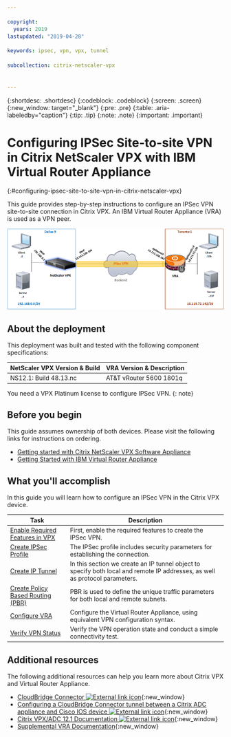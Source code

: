 ```yaml
---

copyright:
  years: 2019
lastupdated: "2019-04-28"

keywords: ipsec, vpn, vpx, tunnel

subcollection: citrix-netscaler-vpx


---
```


{:shortdesc: .shortdesc}
{:codeblock: .codeblock}
{:screen: .screen}
{:new_window: target="_blank"}
{:pre: .pre}
{:table: .aria-labeledby="caption"}
{:tip: .tip}
{:note: .note}
{:important: .important}

# Configuring IPSec Site-to-site VPN in Citrix NetScaler VPX with IBM Virtual Router Appliance
{:#configuring-ipsec-site-to-site-vpn-in-citrix-netscaler-vpx}

This guide provides step-by-step instructions to configure an IPSec VPN site-to-site connection in Citrix VPX. An IBM Virtual Router Appliance (VRA) is used as a VPN peer.

<img src="images/ipsec1.png" alt="drawing" style="width: 600px;"/>

## About the deployment
This deployment was built and tested with the following component specifications:

| NetScaler VPX Version & Build	| VRA Version & Description | 
| ------------- | ------------- | 
| NS12.1: Build 48.13.nc | AT&T vRouter 5600 1801q |

You need a VPX Platinum license to configure IPSec VPN.
{: note}

## Before you begin

This guide assumes ownership of both devices. Please visit the following links for instructions on ordering.

-	[Getting started with Citrix NetScaler VPX Software Appliance](/docs/infrastructure/citrix-netscaler-vpx?topic=citrix-netscaler-vpx-getting-started)
-	[Getting Started with IBM Virtual Router Appliance](/docs/infrastructure/virtual-router-appliance?topic=virtual-router-appliance-getting-started)

## What you'll accomplish

In this guide you will learn how to configure an IPSec VPN in the Citrix VPX device.

Task  | Description
------------- | -------------
[Enable Required Features in VPX](/docs/infrastructure/citrix-netscaler-vpx?topic=citrix-netscaler-vpx-enable-required-features-in-vpx) | First, enable the required features to create the IPSec VPN.
[Create IPSec Profile](/docs/infrastructure/citrix-netscaler-vpx?topic=citrix-netscaler-vpx-creating-ipsec-profile) | The IPSec profile includes security parameters for establishing the connection. 
[Create IP Tunnel](/docs/infrastructure/citrix-netscaler-vpx?topic=citrix-netscaler-vpx-creating-ip-tunnel) | In this section we create an IP tunnel object to specify both local and remote IP addresses, as well as protocol parameters.
[Create Policy Based Routing (PBR)](/docs/infrastructure/citrix-netscaler-vpx?topic=citrix-netscaler-vpx-creating-policy-based-routing) | PBR is used to define the unique traffic parameters for both local and remote subnets.
[Configure VRA](/docs/infrastructure/citrix-netscaler-vpx?topic=citrix-netscaler-vpx-configuring-vra) | Configure the Virtual Router Appliance, using equivalent VPN configuration syntax.
[Verify VPN Status](/docs/infrastructure/citrix-netscaler-vpx?topic=citrix-netscaler-vpx-verifying-vpn-tunnel-connection) | Verify the VPN operation state and conduct a simple connectivity test.

## Additional resources
The following additional resources can help you learn more about Citrix VPX and Virtual Router Appliance.

* [CloudBridge Connector ![External link icon](../../icons/launch-glyph.svg "External link icon")](https://docs.citrix.com/en-us/citrix-adc/12-1/system/cloudbridge-connector-introduction.html){:new_window}
* [Configuring a CloudBridge Connector tunnel between a Citrix ADC appliance and Cisco IOS device ![External link icon](../../icons/launch-glyph.svg "External link icon")](https://docs.citrix.com/en-us/citrix-adc/12-1/system/cloudbridge-connector-introduction/cloudbridge-connector-tunnel-cisco.html){:new_window}
* [Citrix VPX/ADC 12.1 Documentation ![External link icon](../../icons/launch-glyph.svg "External link icon")](https://docs.citrix.com/en-us/citrix-adc/12-1){:new_window}
* [Supplemental VRA Documentation](/docs/infrastructure/virtual-router-appliance/vra-docs.html#supplemental-vra-documentation){:new_window}

